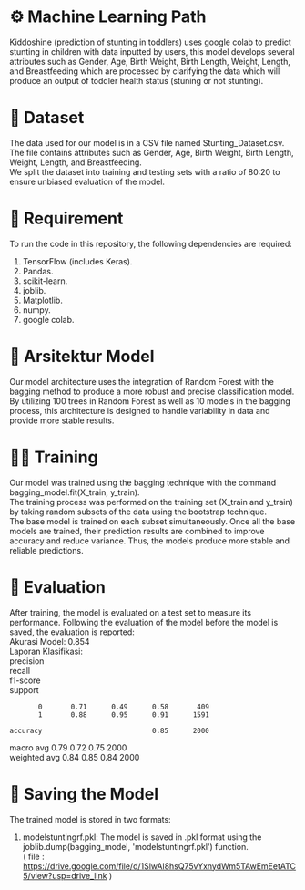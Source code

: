 # ⚙️ Machine Learning Path
Kiddoshine (prediction of stunting in toddlers) uses google colab to predict stunting in children with data inputted by users, this model develops several attributes such as Gender, Age, Birth Weight, Birth Length, Weight, Length, and Breastfeeding which are processed by clarifying the data which will produce an output of toddler health status (stuning or not stunting).<br>

# 📁 Dataset
The data used for our model is in a CSV file named Stunting_Dataset.csv. The file contains attributes such as Gender, Age, Birth Weight, Birth Length, Weight, Length, and Breastfeeding. <br>
We split the dataset into training and testing sets with a ratio of 80:20 to ensure unbiased evaluation of the model.<br>

# 🧰 Requirement
To run the code in this repository, the following dependencies are required:<br>
1. TensorFlow (includes Keras).<br>
2. Pandas.<br>
3. scikit-learn.<br>
4. joblib.<br>
5. Matplotlib.<br>
6. numpy.<br>
7. google colab.<br>

# 🧬 Arsitektur Model
Our model architecture uses the integration of Random Forest with the bagging method to produce a more robust and precise classification model. <br>
By utilizing 100 trees in Random Forest as well as 10 models in the bagging process, this architecture is designed to handle variability in data and provide more stable results.<br>

# 🏋️‍♂️ Training
Our model was trained using the bagging technique with the command bagging_model.fit(X_train, y_train).<br>
The training process was performed on the training set (X_train and y_train) by taking random subsets of the data using the bootstrap technique.<br>
The base model is trained on each subset simultaneously. Once all the base models are trained, their prediction results are combined to improve accuracy and reduce variance. Thus, the models produce more stable and reliable predictions.<br>

# 📝 Evaluation
After training, the model is evaluated on a test set to measure its performance. Following the evaluation of the model before the model is saved, the evaluation is reported:<br>
Akurasi Model: 0.854 <br>
Laporan Klasifikasi: <br>
              precision<br> recall<br> f1-score<br> support<br>

           0       0.71      0.49      0.58       409
           1       0.88      0.95      0.91      1591

    accuracy                           0.85      2000
   macro avg       0.79      0.72      0.75      2000 <br>
weighted avg       0.84      0.85      0.84      2000 <br>


# 💾 Saving the Model
The trained model is stored in two formats:<br>
1. modelstuntingrf.pkl: The model is saved in .pkl format using the joblib.dump(bagging_model, 'modelstuntingrf.pkl') function.<br>
( file : https://drive.google.com/file/d/1SlwAl8hsQ75vYxnydWm5TAwEmEetATC5/view?usp=drive_link )<br>




